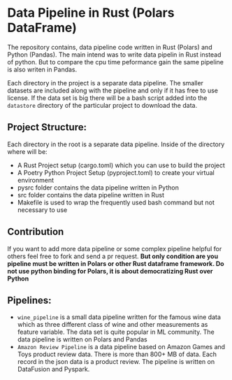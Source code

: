 # Data Pipeline in Rust (Polars DataFrame)

The repository contains, data pipeline code written in Rust (Polars) and Python (Pandas). The main intend was to write data pipelin in Rust instead of python. But to compare the cpu time peformance gain the same pipeline is also writen in Pandas. 

Each directory in the project is a separate data pipeline. The smaller datasets are included along with the pipeline and only if it has free to use license. If the data set is big there will be a bash script added into the `datastore` directory of the particular project to download the data.

## Project Structure:
Each directory in the root is a separate data pipeline. Inside of the directory where will be:
- A Rust Project setup (cargo.toml) which you can use to build the project
- A Poetry Python Project Setup (pyproject.toml) to create your virtual environment
- pysrc folder contains the data pipeline written in Python
- src folder contains the data pipeline written in Rust
- Makefile is used to wrap the frequently used bash command but not necessary to use

## Contribution
If you want to add more data pipeline or some complex pipeline helpful for others feel free to fork and send a pr request. **But only condition are you pipeline must be written in Polars or other Rust dataframe framework. Do not use python binding for Polars, it is about democratizing Rust over Python**

## Pipelines:
- `wine_pipeline` is a small data pipeline written for the famous wine data which as three different class of wine and other measurements as feature variable. The data set is quite popular in ML community. The data pipeline is written on Polars and Pandas
- `Amazon Review Pipeline` is a data pipeline based on Amazon Games and Toys product review data. There is more than 800+ MB of data. Each record in the json data is a product review. The pipeline is written on DataFusion and Pyspark.